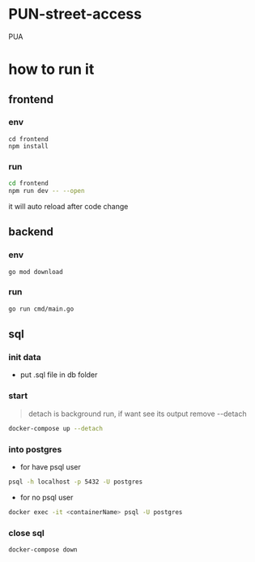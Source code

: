 # PUN-street-access

PUA

# how to run it

## frontend

### env

```
cd frontend
npm install
```

### run

```bash
cd frontend
npm run dev -- --open
```

it will auto reload after code change

## backend

### env

```
go mod download
```

### run

```bash
go run cmd/main.go
```

## sql

### init data
* put .sql file in db folder

### start

> detach is background run, if want see its output remove --detach

```bash
docker-compose up --detach
```

### into postgres

- for have psql user

```bash
psql -h localhost -p 5432 -U postgres
```

- for no psql user

```bash
docker exec -it <containerName> psql -U postgres
```

### close sql

```bash
docker-compose down
```
